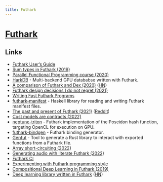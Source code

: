 ```yaml
---
title: Futhark
---
```


# [Futhark](https://futhark-lang.org/#)

## Links

- [Futhark User’s Guide](https://futhark.readthedocs.io/en/latest/index.html)
- [Sum types in Futhark (2019)](https://futhark-lang.org/student-projects/robert-msc-thesis.pdf)
- [Parallel Functional Programming course (2020)](https://github.com/diku-dk/pfp-e2020-pub)
- [HarkDB](https://github.com/philass/HarkDB) - Multi-backend GPU datababse written with Futhark.
- [A comparison of Futhark and Dex (2020)](https://futhark-lang.org/blog/2020-12-28-futhark-and-dex.html) ([HN](https://news.ycombinator.com/item?id=25559967))
- [Futhark design decisions I do not regret (2021)](https://futhark-lang.org/blog/2021-01-11-no-regrets.html)
- [Writing Fast Futhark Programs](https://futhark.readthedocs.io/en/latest/performance.html)
- [futhark-manifest](https://github.com/diku-dk/futhark-manifest-haskell) - Haskell library for reading and writing Futhark manifest files.
- [The past and present of Futhark (2021)](https://futhark-lang.org/blog/2021-12-19-past-and-present.html) ([Reddit](https://www.reddit.com/r/ProgrammingLanguages/comments/rrdnm6/the_past_and_present_of_futhark/))
- [Cost models are contracts (2022)](https://futhark-lang.org/blog/2022-01-27-cost-models-are-contracts.html)
- [neptune-triton](https://github.com/filecoin-project/neptune-triton) - Futhark implementation of the Poseidon hash function, targeting OpenCL for execution on GPU.
- [futhark-bindgen](https://github.com/zshipko/futhark-bindgen) - Futhark binding generator.
- [Genfut](https://github.com/Erk-/genfut) - Tool to generate a Rust library to interact with exported functions from a Futhark file.
- [Array short-circuiting (2022)](https://futhark-lang.org/blog/2022-11-03-short-circuiting.html)
- [Generating audio with literate Futhark (2022)](https://futhark-lang.org/blog/2022-12-22-literate-audio.html)
- [Futhark CI](https://github.com/diku-dk/futhark-ci)
- [Experimenting with Futhark programming style](https://github.com/diku-dk/edda)
- [Compositional Deep Learning in Futhark (2019)](https://elsman.com/pdf/fhpnc19.pdf)
- [Deep learning library written in Futhark](https://github.com/HnimNart/deeplearning) ([HN](https://news.ycombinator.com/item?id=35495070))
